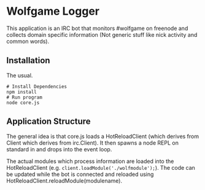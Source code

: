 Wolfgame Logger
===============

This application is an IRC bot that monitors #wolfgame on freenode and
collects domain specific information (Not generic stuff like nick
activity and common words).

Installation
------------
The usual.

    # Install Dependencies
    npm install
    # Run program
    node core.js


Application Structure
---------------------
The general idea is that core.js loads a HotReloadClient (which
derives from Client which derives from irc.Client).  It then spawns a
node REPL on standard in and drops into the event loop.

The actual modules which process information are loaded into the
HotReloadClient (e.g. `client.loadModule('./wolfmodule');`).  The code
can be updated while the bot is connected and reloaded using
HotReloadClient.reloadModule(modulename).